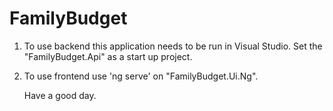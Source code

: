 # FamilyBudget
1. To use backend this application needs to be run in Visual Studio. Set the "FamilyBudget.Api" as a start up project.

2. To use frontend use 'ng serve' on "FamilyBudget.Ui.Ng".

   Have a good day.
